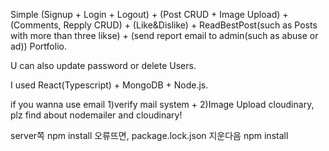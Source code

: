 Simple (Signup + Login + Logout) + (Post CRUD + Image Upload) + (Comments, Repply CRUD) + (Like&Dislike) + ReadBestPost(such as Posts with more than three likse) + (send report email to admin(such as abuse or ad)) Portfolio.

U can also update password or delete Users.

I used React(Typescript) + MongoDB + Node.js.

if you wanna use email 1)verify mail system + 2)Image Upload cloudinary, plz find about nodemailer and cloudinary!

server쪽 npm install 오류뜨면, package.lock.json 지운다음 npm install
